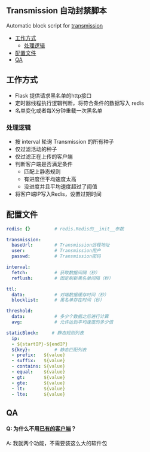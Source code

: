 ## Transmission 自动封禁脚本 <!-- omit in toc -->
Automatic block script for [transmission](https://github.com/transmission/transmission)

- [工作方式](#工作方式)
  - [处理逻辑](#处理逻辑)
- [配置文件](#配置文件)
- [QA](#qa)


## 工作方式
- Flask 提供请求黑名单的http接口
- 定时器线程执行逻辑判断，将符合条件的数据写入 redis
- 名单变化或者每X分钟重载一次黑名单

### 处理逻辑
- 按 interval 轮询 Transmission 的所有种子
- 仅过滤活动的种子
- 仅过滤正在上传的客户端
- 判断客户端是否满足条件
  - 匹配上静态规则
  - 有进度但平均速度太高
  - 没进度并且平均速度超过了阈值
- 将客户端IP写入Redis，设置过期时间

## 配置文件
```yml
redis: {}         # redis.Redis的__init__参数

transmission:
  baseUrl:        # Transmission远程地址
  user:           # Transmission用户
  passwd:         # Transmission密码

interval:
  fetch:          # 获取数据间隔（秒）
  reflush:        # 固定刷新黑名单间隔（秒）

ttl:
  data:           # 对端数据缓存时间（秒）
  blocklist:      # 黑名单存在时间（秒）

threshold:
  data:           # 多少个数据之后进行计算
  avg:            # 允许达到平均速度的多少倍

staticBlock:     # 静态规则列表
  ip:
  - ${startIP}-${endIP}
  ${key}:         # 静态匹配列表
  - prefix:   ${value}
  - suffix:   ${value}
  - contains: ${value}
  - equal:    ${value}
  - gt:       ${value}
  - gte:      ${value}
  - lt:       ${value}
  - lte:      ${value}
```

## QA
#### Q: 为什么不用[已有的客户端](https://github.com/Trim21/transmission-rpc)？ <!-- omit in toc -->
A: 我就两个功能，不需要装这么大的软件包
